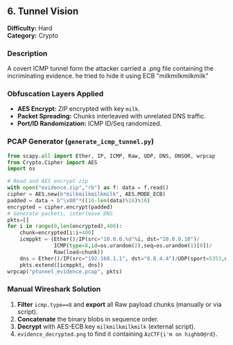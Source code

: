 ## 6. Tunnel Vision
**Difficulty:** Hard  
**Category:** Crypto  

### Description
A covert ICMP tunnel form the attacker carried a .png file containing the incriminating evidence. he tried to hide it using ECB "milkmilkmilkmilk" 

### Obfuscation Layers Applied
- **AES Encrypt:** ZIP encrypted with key `milk`.
- **Packet Spreading:** Chunks interleaved with unrelated DNS traffic.
- **Port/ID Randomization:** ICMP ID/Seq randomized.

### PCAP Generator (`generate_icmp_tunnel.py`)
```python
from scapy.all import Ether, IP, ICMP, Raw, UDP, DNS, DNSQR, wrpcap
from Crypto.Cipher import AES
import os

# Read and AES encrypt zip
with open("evidence.zip","rb") as f: data = f.read()
cipher = AES.new(b"milkmilkmilkmilk", AES.MODE_ECB)
padded = data + b"\x00"*((16-len(data)%16)%16)
encrypted = cipher.encrypt(padded)
# Generate packets, interleave DNS
pkts=[]
for i in range(0,len(encrypted),400):
    chunk=encrypted[i:i+400]
    icmppkt = (Ether()/IP(src="10.0.0.%d"%i, dst="10.0.0.10")/
               ICMP(type=8,id=os.urandom(2),seq=os.urandom(1)[0])/
               Raw(load=chunk))
    dns = Ether()/IP(src="192.168.1.1", dst="8.8.4.4")/UDP(sport=5353,dport=5353)/DNS(rd=1,qd=DNSQR(qname="invoice.halib-al-khair.com"))
    pkts.extend([icmppkt, dns])
wrpcap("ptunnel_evidence.pcap", pkts)
```  

### Manual Wireshark Solution
1. **Filter** `icmp.type==8` and **export** all Raw payload chunks (manually or via script).
2. **Concatenate** the binary blobs in sequence order.
3. **Decrypt** with AES-ECB key `milkmilkmilkmilk` (external script).
4. `evidence_decrypted.png` to find it containing `AzCTF{i'm on highb0@rd}`.